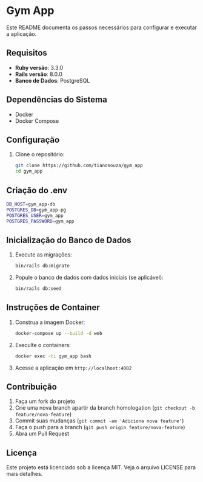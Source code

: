 # Gym App

Este README documenta os passos necessários para configurar e executar a aplicação.

## Requisitos

- **Ruby versão**: 3.3.0
- **Rails versão**: 8.0.0
- **Banco de Dados**: PostgreSQL

## Dependências do Sistema

- Docker
- Docker Compose

## Configuração

1. Clone o repositório:
    ```sh
    git clone https://github.com/tianosouza/gym_app
    cd gym_app
    ```

## Criação do .env


  ```sh
  DB_HOST=gym_app-db
  POSTGRES_DB=gym_app-pg
  POSTGRES_USER=gym_app
  POSTGRES_PASSWORD=gym_app
  ```


## Inicialização do Banco de Dados

1. Execute as migrações:
    ```sh
    bin/rails db:migrate
    ```

2. Popule o banco de dados com dados iniciais (se aplicável):
    ```sh
    bin/rails db:seed
    ```

## Instruções de Container

1. Construa a imagem Docker:
    ```sh
    docker-compose up --build -d web 
    ```

2. Execulte o containers:
    ```sh
    docker exec -ti gym_app bash
    ```

3. Acesse a aplicação em `http://localhost:4002`

## Contribuição

1. Faça um fork do projeto
2. Crie uma nova branch apartir da branch homologation (`git checkout -b feature/nova-feature`)
3. Commit suas mudanças (`git commit -am 'Adiciona nova feature'`)
4. Faça o push para a branch (`git push origin feature/nova-feature`)
5. Abra um Pull Request

## Licença

Este projeto está licenciado sob a licença MIT. Veja o arquivo LICENSE para mais detalhes.
